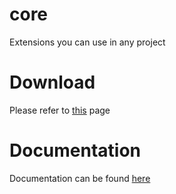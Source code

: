 # core

Extensions you can use in any project

# Download
Please refer to [this](../README.md#download) page

# Documentation
Documentation can be found [here](https://stdx.schlau.bi/stdx-logging)
